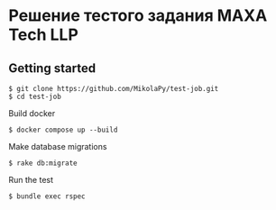 # Решение тестого задания MAXA Tech LLP

## Getting started
```
$ git clone https://github.com/MikolaPy/test-job.git
$ cd test-job
```
Build docker 
```
$ docker compose up --build
```
Make database migrations
```
$ rake db:migrate
```
Run the test
```
$ bundle exec rspec
